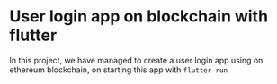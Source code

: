 # User login app on blockchain with flutter

In this project, we have managed to create a user login app using on ethereum blockchain, on starting this app with `flutter run`





